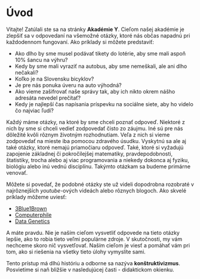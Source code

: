 # Úvod

Vitajte! Zatúlali ste sa na stránky **Akadémie Y**. Cieľom našej akadémie je zlepšiť sa v odpovedaní na všemožné otázky, ktoré nás občas napadnú pri každodennom fungovaní. Ako príklady si môžete predstaviť:

- Ako dlho by sme musel podávať tikety do lotérie, aby sme mali aspoň 10% šancu na výhru?
- Kedy by sme mali vyraziť na autobus, aby sme nemeškali, ale ani dlho nečakali?
- Koľko je na Slovensku bicyklov?
- Je pre nás ponuka úveru na auto výhodná?
- Ako vieme zašifrovať naše správy tak, aby ich nikto okrem nášho adresáta nevedel prečítať?
- Kedy je najlepší čas napísania príspevku na sociálne siete, aby ho videlo čo najviac ľudí? 

Každý máme otázky, na ktoré by sme chceli poznať odpoveď. Niektoré z nich by sme si chceli vedieť zodpovedať čisto zo záujmu. Iné sú pre nás dôležité kvôli rôznym životným rozhodnutiam. Veľa z nich si vieme zodpovedať na mieste iba pomocou zdravého úsudku. Vyskytnú sa ale aj také otázky, ktoré nemajú priamočiaru odpoveď. Také, ktoré si vyžadujú zapojenie základnej či pokročilejšej matematiky, pravdepodobnosti, štatistiky, trocha alebo aj viac programovania a niekedy dokonca aj fyziku, biológiu alebo inú vednú disciplínu. Takýmto otázkam sa budeme primárne venovať.

Môžete si povedať, že podobné otázky ste už videli dopodrobna rozobraté v najrôznejších *youtube*-ových videách alebo rôznych blogoch. Ako skvelé príklady môžeme uviesť:

- [3Blue1Brown](https://www.youtube.com/channel/UCYO_jab_esuFRV4b17AJtAw)
- [Computerphile](https://www.youtube.com/channel/UC9-y-6csu5WGm29I7JiwpnA)
- [Data Genetics](http://datagenetics.com/blog.html)

A máte pravdu. Nie je naším cieľom vysvetliť odpovede na tieto otázky lepšie, ako to robia tieto veľmi populárne zdroje. V skutočnosti, my vám nechceme skoro nič vysvetľovať. Naším cieľom je viesť a pomáhať vám pri tom, ako si riešenia na všetky tieto úlohy vymyslíte sami. 

Tento prístup má dlhú históriu a odborne sa nazýva **konštruktivizmus**. Posvietime si naň bližšie v nasledujúcej časti - didaktickom okienku.